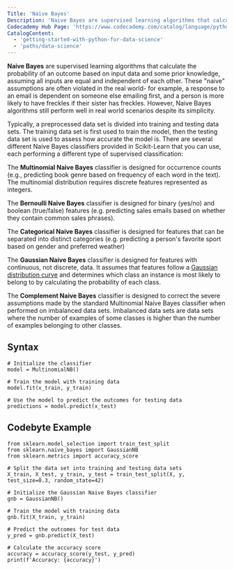 ```yaml
---
Title: 'Naive Bayes'
Description: 'Naive Bayes are supervised learning algorithms that calculate the probability of an outcome based on input data and prior knowledge, assuming all inputs are equal and independent of each other.' # 187 char, ideally 150
Codecademy Hub Page: 'https://www.codecademy.com/catalog/language/python'
CatalogContent:
  - 'getting-started-with-python-for-data-science'
  - 'paths/data-science'
---
```


**Naive Bayes** are supervised learning algorithms that calculate the probability of an outcome based on input data and some prior knowledge, assuming all inputs are equal and independent of each other. These "naive" assumptions are often violated in the real world- for example, a response to an email is dependent on someone else emailing first, and a person is more likely to have freckles if their sister has freckles. However, Naive Bayes algorithms still perform well in real world scenarios despite its simplicity.

Typically, a preprocessed data set is divided into training and testing data sets. The training data set is first used to train the model, then the testing data set is used to assess how accurate the model is. There are several different Naive Bayes classifiers provided in Scikit-Learn that you can use, each performing a different type of supervised classification:

The **Multinomial Naive Bayes** classifier is designed for occurrence counts (e.g., predicting book genre based on frequency of each word in the text). The multinomial distribution requires discrete features represented as integers.

The **Bernoulli Naive Bayes** classifier is designed for binary (yes/no) and boolean (true/false) features (e.g. predicting sales emails based on whether they contain common sales phrases).

The **Categorical Naive Bayes** classifier is designed for features that can be separated into distinct categories (e.g. predicting a person's favorite sport based on gender and preferred weather)

The **Gaussian Naive Bayes** classifier is designed for features with continuous, not discrete, data. It assumes that features follow a [Gaussian distribution curve](https://www.codecademy.com/resources/docs/ai/neural-networks/gaussian-activation-function) and determines which class an instance is most likely to belong to by calculating the probability of each class.

The **Complement Naive Bayes** classifier is designed to correct the severe assumptions made by the standard Multinomial Naive Bayes classifier when performed on imbalanced data sets. Imbalanced data sets are data sets where the number of examples of some classes is higher than the number of examples belonging to other classes.

## Syntax

```pseudo
# Initialize the classifier
model = MultinomialNB()

# Train the model with training data
model.fit(x_train, y_train)

# Use the model to predict the outcomes for testing data
predictions = model.predict(x_test)
```

## Codebyte Example

```codebyte/python
from sklearn.model_selection import train_test_split
from sklearn.naive_bayes import GaussianNB
from sklearn.metrics import accuracy_score
 
# Split the data set into training and testing data sets
X_train, X_test, y_train, y_test = train_test_split(X, y, test_size=0.3, random_state=42)
 
# Initialize the Gaussian Naive Bayes classifier
gnb = GaussianNB()
 
# Train the model with training data
gnb.fit(X_train, y_train)
 
# Predict the outcomes for test data
y_pred = gnb.predict(X_test)
 
# Calculate the accuracy score
accuracy = accuracy_score(y_test, y_pred)
print(f'Accuracy: {accuracy}')
```
